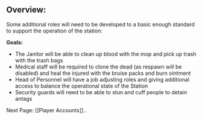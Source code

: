 ## Overview:

Some additional roles will need to be developed to a basic enough standard to support the operation of the station:

**Goals:**
* The Janitor will be able to clean up blood with the mop and pick up trash with the trash bags
* Medical staff will be required to clone the dead (as respawn will be disabled) and heal the injured with the bruise packs and burn ointment
* Head of Personnel will have a job adjusting roles and giving additional access to balance the operational state of the Station
* Security guards will need to be able to stun and cuff people to detain antags

Next Page: [[Player Accounts]]..